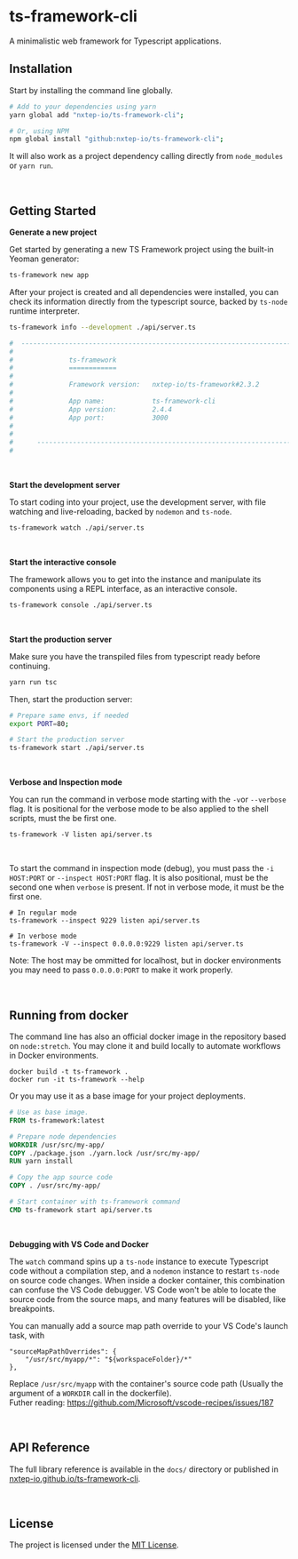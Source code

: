 ts-framework-cli
================

A minimalistic web framework for Typescript applications.

## Installation

Start by installing the command line globally.

```bash
# Add to your dependencies using yarn
yarn global add "nxtep-io/ts-framework-cli";

# Or, using NPM
npm global install "github:nxtep-io/ts-framework-cli";
```

It will also work as a project dependency calling directly from `node_modules` or `yarn run`.

<br />

## Getting Started

**Generate a new project**

Get started by generating a new TS Framework project using the built-in Yeoman generator:

```bash
ts-framework new app
```

After your project is created and all dependencies were installed, you can check its information directly from
the typescript source, backed by `ts-node` runtime interpreter.

```bash
ts-framework info --development ./api/server.ts

#  --------------------------------------------------------------------------------
#                                                                                        
#              ts-framework                                                              
#              ============                                                              
#                                                                                        
#              Framework version:   nxtep-io/ts-framework#2.3.2                                       
#                                                                                        
#              App name:            ts-framework-cli                                          
#              App version:         2.4.4                                       
#              App port:            3000                             
#                                                                                        
#      
#      --------------------------------------------------------------------------------
#
```

<br />

**Start the development server**

To start coding into your project, use the development server, with file watching and live-reloading, backed by `nodemon` and `ts-node`.

```bash
ts-framework watch ./api/server.ts
```

<br />

**Start the interactive console**

The framework allows you to get into the instance and manipulate its components using a REPL interface, as an interactive console.

```bash
ts-framework console ./api/server.ts
```

<br />

**Start the production server**

Make sure you have the transpiled files from typescript ready before continuing.

```bash
yarn run tsc
```

Then, start the production server:

```bash
# Prepare same envs, if needed
export PORT=80;

# Start the production server
ts-framework start ./api/server.ts
```

<br />

**Verbose and Inspection mode**

You can run the command in verbose mode starting with the `-v`or `--verbose` flag. It is positional for the verbose mode 
to be also applied to the shell scripts, must the be first one.

```shell
ts-framework -V listen api/server.ts
```

<br />

To start the command in inspection mode (debug), you must pass the `-i HOST:PORT` or `--inspect HOST:PORT` flag. It is also positional,
must be the second one when `verbose` is present. If not in verbose mode, it must be the first one.

```shell
# In regular mode
ts-framework --inspect 9229 listen api/server.ts

# In verbose mode
ts-framework -V --inspect 0.0.0.0:9229 listen api/server.ts
```

Note: The host may be ommitted for localhost, but in docker environments you may need to pass `0.0.0.0:PORT` to make it work properly.

<br />

## Running from docker

The command line has also an official docker image in the repository based on `node:stretch`. You may clone it and build locally to automate workflows in Docker environments.

```shell
docker build -t ts-framework .
docker run -it ts-framework --help
```

Or you may use it as a base image for your project deployments.

```dockerfile
# Use as base image.
FROM ts-framework:latest

# Prepare node dependencies
WORKDIR /usr/src/my-app/
COPY ./package.json ./yarn.lock /usr/src/my-app/
RUN yarn install 

# Copy the app source code
COPY . /usr/src/my-app/

# Start container with ts-framework command
CMD ts-framework start api/server.ts
```

<br />

**Debugging with VS Code and Docker**

The `watch` command spins up a `ts-node` instance to execute Typescript code without a compilation step, and a `nodemon` instance to restart `ts-node` on source code changes.
When inside a docker container, this combination can confuse the VS Code debugger. VS Code won't be able to locate the source code from the source maps, and many features will be disabled, like breakpoints.  
  
You can manually add a source map path override to your VS Code's launch task, with
```
"sourceMapPathOverrides": {
    "/usr/src/myapp/*": "${workspaceFolder}/*"
},
```
Replace `/usr/src/myapp` with the container's source code path (Usually the argument of a `WORKDIR` call in the dockerfile).  
Futher reading: https://github.com/Microsoft/vscode-recipes/issues/187

<br />

## API Reference

The full library reference is available in the `docs/` directory or published in [nxtep-io.github.io/ts-framework-cli](https://nxtep-io.github.io/ts-framework-cli).

<br />

## License

The project is licensed under the [MIT License](./LICENSE.md).
